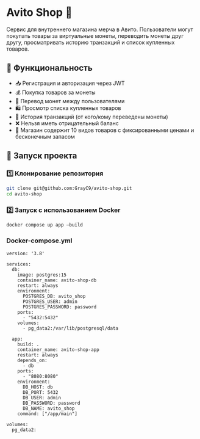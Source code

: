# Avito Shop 🛒

Сервис для внутреннего магазина мерча в Авито. Пользователи могут покупать товары за виртуальные монеты, переводить монеты друг другу, просматривать историю транзакций и список купленных товаров.

## 📌 Функциональность

- 📥 Регистрация и авторизация через JWT
- 💰 Покупка товаров за монеты
- 🔄 Перевод монет между пользователями
- 🛍️ Просмотр списка купленных товаров
- 📜 История транзакций (от кого/кому переведены монеты)
- ❌ Нельзя иметь отрицательный баланс
- 🏪 Магазин содержит 10 видов товаров с фиксированными ценами и бесконечным запасом

## 🚀 Запуск проекта

### 1️⃣ Клонирование репозитория
```sh
git clone git@github.com:GrayC9/avito-shop.git
cd avito-shop
```

### 2️⃣ Запуск с использованием Docker
```sh
docker compose up app —build
```

### Docker-compose.yml
```
version: '3.8'

services:
  db:
    image: postgres:15
    container_name: avito-shop-db
    restart: always
    environment:
      POSTGRES_DB: avito_shop
      POSTGRES_USER: admin
      POSTGRES_PASSWORD: password
    ports:
      - "5432:5432"
    volumes:
      - pg_data2:/var/lib/postgresql/data

  app:
    build: .
    container_name: avito-shop-app
    restart: always
    depends_on:
      - db
    ports:
      - "8080:8080"
    environment:
      DB_HOST: db
      DB_PORT: 5432
      DB_USER: admin
      DB_PASSWORD: password
      DB_NAME: avito_shop
    command: ["/app/main"]

volumes:
  pg_data2:
```
